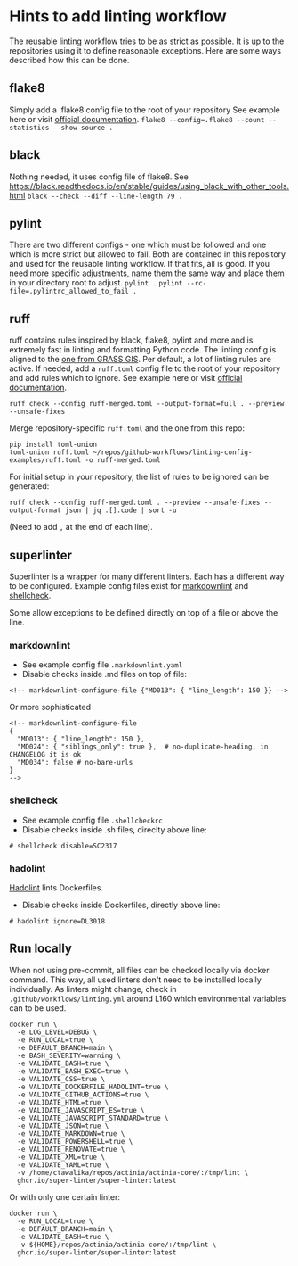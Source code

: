 # Hints to add linting workflow

The reusable linting workflow tries to be as strict as possible.
It is up to the repositories using it to define reasonable exceptions.
Here are some ways described how this can be done.

## flake8
Simply add a .flake8 config file to the root of your repository
See example here or visit [official documentation](https://flake8.pycqa.org/en/latest/user/configuration.html).
`flake8 --config=.flake8 --count --statistics --show-source .`

## black
Nothing needed, it uses config file of flake8.
See https://black.readthedocs.io/en/stable/guides/using_black_with_other_tools.html
`black --check --diff --line-length 79 .`

## pylint
There are two different configs - one which must be followed and one which is more strict
but allowed to fail. Both are contained in this repository and used for the reusable linting
workflow. If that fits, all is good. If you need more specific adjustments, name them the
same way and place them in your directory root to adjust.
`pylint .`
`pylint --rc-file=.pylintrc_allowed_to_fail .`

## ruff
ruff contains rules inspired by black, flake8, pylint and more and is extremely fast in linting and formatting Python code.
The linting config is aligned to the [one from GRASS GIS](https://github.com/OSGeo/grass/blob/main/pyproject.toml).
Per default, a lot of linting rules are active. If needed, add a `ruff.toml` config file to the root of your repository
and add rules which to ignore.
See example here or visit [official documentation](https://docs.astral.sh/ruff/).
```
ruff check --config ruff-merged.toml --output-format=full . --preview --unsafe-fixes
```
Merge repository-specific `ruff.toml` and the one from this repo:
```
pip install toml-union
toml-union ruff.toml ~/repos/github-workflows/linting-config-examples/ruff.toml -o ruff-merged.toml
```
For initial setup in your repository, the list of rules to be ignored can be generated:
```
ruff check --config ruff-merged.toml . --preview --unsafe-fixes --output-format json | jq .[].code | sort -u
```
(Need to add `,` at the end of each line).

## superlinter
Superlinter is a wrapper for many different linters. Each has a different way to be configured.
Example config files exist for [markdownlint](https://github.com/DavidAnson/markdownlint)
and [shellcheck](https://github.com/koalaman/shellcheck).

Some allow exceptions to be defined directly on top of a file or above the line.

### markdownlint
- See example config file `.markdownlint.yaml`
- Disable checks inside .md files on top of file:
```
<!-- markdownlint-configure-file {"MD013": { "line_length": 150 }} -->
```
Or more sophisticated
```
<!-- markdownlint-configure-file
{
  "MD013": { "line_length": 150 },
  "MD024": { "siblings_only": true },  # no-duplicate-heading, in CHANGELOG it is ok
  "MD034": false # no-bare-urls
}
-->
```

### shellcheck
- See example config file `.shellcheckrc`
- Disable checks inside .sh files, direclty above line:
```
# shellcheck disable=SC2317
```

### hadolint
[Hadolint](https://github.com/hadolint/hadolint) lints Dockerfiles.
- Disable checks inside Dockerfiles, directly above line:
```
# hadolint ignore=DL3018
```

## Run locally

When not using pre-commit, all files can be checked locally via docker command.
This way, all used linters don't need to be installed locally individually.
As linters might change, check in `.github/workflows/linting.yml` around L160
which environmental variables can to be used.

```
docker run \
  -e LOG_LEVEL=DEBUG \
  -e RUN_LOCAL=true \
  -e DEFAULT_BRANCH=main \
  -e BASH_SEVERITY=warning \
  -e VALIDATE_BASH=true \
  -e VALIDATE_BASH_EXEC=true \
  -e VALIDATE_CSS=true \
  -e VALIDATE_DOCKERFILE_HADOLINT=true \
  -e VALIDATE_GITHUB_ACTIONS=true \
  -e VALIDATE_HTML=true \
  -e VALIDATE_JAVASCRIPT_ES=true \
  -e VALIDATE_JAVASCRIPT_STANDARD=true \
  -e VALIDATE_JSON=true \
  -e VALIDATE_MARKDOWN=true \
  -e VALIDATE_POWERSHELL=true \
  -e VALIDATE_RENOVATE=true \
  -e VALIDATE_XML=true \
  -e VALIDATE_YAML=true \
  -v /home/ctawalika/repos/actinia/actinia-core/:/tmp/lint \
  ghcr.io/super-linter/super-linter:latest
```

Or with only one certain linter:

```
docker run \
  -e RUN_LOCAL=true \
  -e DEFAULT_BRANCH=main \
  -e VALIDATE_BASH=true \
  -v ${HOME}/repos/actinia/actinia-core/:/tmp/lint \
  ghcr.io/super-linter/super-linter:latest
```
